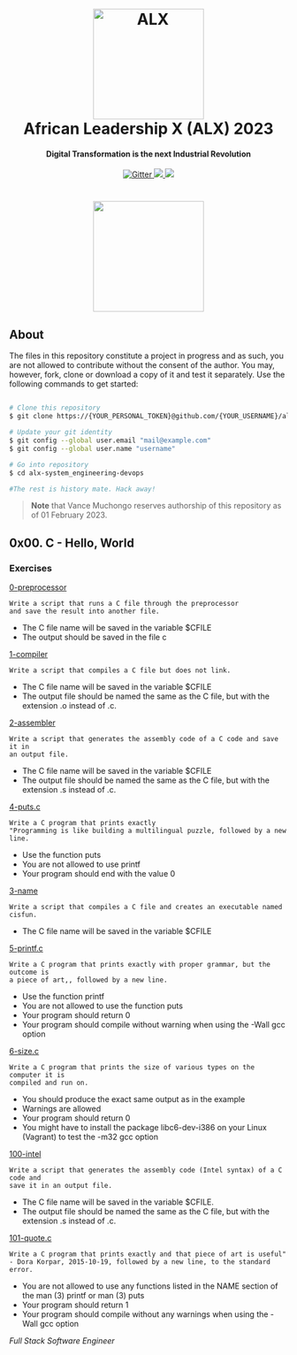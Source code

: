 
<h1 align="center">
  <br>
  <a href="#"><img src="https://images.squarespace-cdn.com/content/v1/5f064fad5065bf4b98603cbe/1470eb72-6bc8-44da-944d-cd43a2c9d162/ALX+PNG.png" alt="ALX" width="200"></a>
  <br>
  African Leadership X (ALX) 2023
  <br>
</h1>

<h4 align="center">Digital Transformation is the next Industrial Revolution</h4>

<p align="center">
  <a href="#">
    <img src="https://forthebadge.com/images/badges/built-with-love.svg"
         alt="Gitter">
  </a>
  <a href="#">
      <img src="https://forthebadge.com/images/badges/powered-by-electricity.svg">
  </a>
  <a href="#">
    <img src="https://forthebadge.com/images/badges/no-ragrets.svg">
  </a>
</p>

<h1 align="center">
  <a href="#"><img src="https://media.tenor.com/whgQwNlVvNkAAAAi/xero-code.gif" width="200"></a>
</h1>


## About

The files in this repository constitute a project in progress and as such, you are not allowed to contribute without the consent of the author. You may, however, fork, clone or download a copy of it and test it separately. Use the following commands to get started:

```bash

# Clone this repository
$ git clone https://{YOUR_PERSONAL_TOKEN}@github.com/{YOUR_USERNAME}/alx-system_engineering-devops.git

# Update your git identity
$ git config --global user.email "mail@example.com"
$ git config --global user.name "username"

# Go into repository
$ cd alx-system_engineering-devops

#The rest is history mate. Hack away!
```

> **Note**
> that Vance Muchongo reserves authorship of this repository as of 01 February 2023.






## 0x00. C - Hello, World


### Exercises

[0-preprocessor](./0-preprocessor)
```
Write a script that runs a C file through the preprocessor
and save the result into another file.
```
* The C file name will be saved in the variable $CFILE
* The output should be saved in the file c

[1-compiler](./1-compiler)
```
Write a script that compiles a C file but does not link.
```
* The C file name will be saved in the variable $CFILE
* The output file should be named the same as the C file, but with the extension
  .o instead of .c.

[2-assembler](./2-assembler)
```
Write a script that generates the assembly code of a C code and save it in
an output file.
```
* The C file name will be saved in the variable $CFILE
* The output file should be named the same as the C file, but with the
  extension .s instead of .c.

[4-puts.c](./4-puts.c)
```
Write a C program that prints exactly
"Programming is like building a multilingual puzzle, followed by a new line.
```
* Use the function puts
* You are not allowed to use printf
* Your program should end with the value 0

[3-name](./3-name)
```
Write a script that compiles a C file and creates an executable named cisfun.
```
* The C file name will be saved in the variable $CFILE

[5-printf.c](./5-printf.c)
```
Write a C program that prints exactly with proper grammar, but the outcome is
a piece of art,, followed by a new line.
```
* Use the function printf
* You are not allowed to use the function puts
* Your program should return 0
* Your program should compile without warning when using the -Wall gcc option

[6-size.c](./6-size.c)
```
Write a C program that prints the size of various types on the computer it is
compiled and run on.
```
* You should produce the exact same output as in the example
* Warnings are allowed
* Your program should return 0
* You might have to install the package libc6-dev-i386 on your Linux (Vagrant)
  to test the -m32 gcc option

[100-intel](./100-intel)
```
Write a script that generates the assembly code (Intel syntax) of a C code and
save it in an output file.
```
* The C file name will be saved in the variable $CFILE.
* The output file should be named the same as the C file, but with the extension
  .s instead of .c.

[101-quote.c](./101-quote.c)
```
Write a C program that prints exactly and that piece of art is useful"
- Dora Korpar, 2015-10-19, followed by a new line, to the standard error.
```
* You are not allowed to use any functions listed in the NAME section of the man (3) printf or man (3) puts
* Your program should return 1
* Your program should compile without any warnings when using the -Wall gcc option



*Full Stack Software Engineer*
